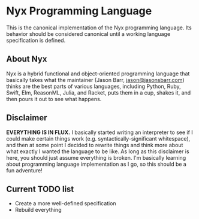 # Nyx Programming Language

This is the canonical implementation of the Nyx programming language. Its behavior should be considered canonical until a working language specification is defined.

## About Nyx

Nyx is a hybrid functional and object-oriented programming language that basically takes what the maintainer (Jason Barr, jason@jasonsbarr.com) thinks are the best parts of various languages, including Python, Ruby, Swift, Elm, ReasonML, Julia, and Racket, puts them in a cup, shakes it, and then pours it out to see what happens.

## Disclaimer

**EVERYTHING IS IN FLUX.** I basically started writing an interpreter to see if I could make certain things work (e.g. syntactically-significant whitespace), and then at some point I decided to rewrite things and think more about what exactly I wanted the language to be like. As long as this disclaimer is here, you should just assume everything is broken. I'm basically learning about programming language implementation as I go, so this should be a fun adventure!

## Current TODO list

- Create a more well-defined specification
- Rebuild everything
